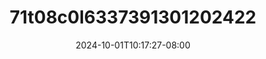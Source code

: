 --- 
title: "71t08c0l6337391301202422"
description: "nonton  video bokep 71t08c0l6337391301202422 instagram full  "
date: 2024-10-01T10:17:27-08:00
file_code: "96eoprksnwrl"
draft: false
cover: "9ez4f9310uz7hvtq.jpg"
tags: ["indo", "bokep-indo", "bokep-viral", "bokep-ig"]
length: 65
fld_id: "1483856"
foldername: "Amelia"
categories: ["Amelia"]
views: 0
---
